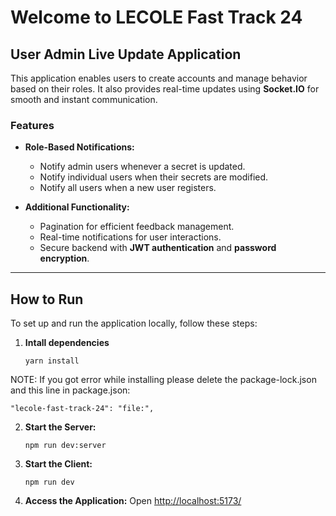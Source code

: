 # Welcome to LECOLE Fast Track 24

## User Admin Live Update Application

This application enables users to create accounts and manage behavior based on their roles. It also provides real-time updates using **Socket.IO** for smooth and instant communication.

### Features

- **Role-Based Notifications:**
  - Notify admin users whenever a secret is updated.
  - Notify individual users when their secrets are modified.
  - Notify all users when a new user registers.
  
- **Additional Functionality:**
  - Pagination for efficient feedback management.
  - Real-time notifications for user interactions.
  - Secure backend with **JWT authentication** and **password encryption**.

---

## How to Run

To set up and run the application locally, follow these steps:

1. **Intall dependencies**
   ```
   yarn install
   ```
NOTE: If you got error while installing please delete the package-lock.json and this line in package.json:     
  ```
  "lecole-fast-track-24": "file:", 
  ```

2. **Start the Server:**
   ```
   npm run dev:server
   ```

3. **Start the Client:**
   ```
   npm run dev
   ```

4. **Access the Application:**
    Open [http://localhost:5173/](http://localhost:5173/)